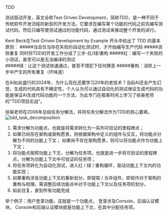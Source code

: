TDD

测试驱动开发，英文全称Test-Driven Development，简称TDD，是一种不同于传统软件开发流程的新型的开发方法。它要求在编写某个功能的代码之前先编写测试代码，然后只编写使测试通过的功能代码，通过测试来推动整个开发的进行。

Kent Beck在Test-Driven Development by Example 开头中给出了 TDD 的基本原则：
#####当且仅当存在失败的自动化测试时，才开始编写生产代码 
#####消除重复
同时将TDD的开发工作分成了三步-红/绿/重构
#####红：编写一个失败的小测试，甚至可以是无法编译的测试  
#####绿：让这个测试快速通过，甚至不惜犯下任何罪恶
#####重构：消除上一步中产生的所有重复（坏味道）

在AI如此盛行的2024年，为什么现在还要学习20年的老技术？当前AI还会产生幻觉，生成的代码具有不确定性，个人认为可以通过自动化的测试保证生成代码的功能是保证AI生成代码功能的一个方法，为此专门在极客时间上学习了徐昊老师的"TDD项目实战"。

徐昊老师在2006年总结任务分解法，并将任务分解法作为TDD的核心要素。  
![tdd_task_decomposition](/media/pic/tdd_task_decomposition.png'tdd_task_decomposition')  
1. 需求分解为功能点，也就是将需求转化为一系列可验证的里程碑点；  
2. 如果已经存在架构或架构愿景，则依据架构中定义的组件与交互，将功能点分解为不同的功能上下文； 如果尚不存在架构愿景，则可以将功能点作为功能上下文；  
3. 将功能点按照功能上下文，分解为任务项。也就是进一步将可验证的里程碑点，分解为功能上下文中可验证的任务项；  
4. 将任务项转化为自动化测试，进入红 / 绿 / 重构循环，驱动功能上下文内的功能实现；  
5. 如果重构涉及功能上下文的重新划分，即提取 / 合并组件，即视作对于架构的重构与梳理。需调整后续功能点中对于功能上下文以及任务项的划分。  
6. 如此往复，直到所有功能完成

举个例子：用户登录功能，这就是一个功能点， 登录涉及Console，后端认证模块， Console和后端认证模块就是功能上下文，在其中分配任务项。






